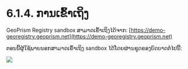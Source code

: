 # 6.1.4. ການເຂົ້າເຖິງ

GeoPrism Registry sandbox ສາມາດເຂົ້າເຖິງໄດ້ຈາກ: [https://demo-georegistry.geoprism.net](https://demo-georegistry.geoprism.net)

ຕອນນີ້ຜູ້ໃຊ້ພາຍນອກສາມາດເຂົ້າເຖິງ sandbox ໄດ້ໂດຍຜ່ານຊຸດຂອງບົດບາດຕໍ່ໄປນີ້:

![](<../../../../.gitbook/assets/Screenshot from 2022-09-28 15-56-36.png>)
